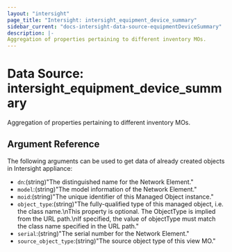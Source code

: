 ```yaml
---
layout: "intersight"
page_title: "Intersight: intersight_equipment_device_summary"
sidebar_current: "docs-intersight-data-source-equipmentDeviceSummary"
description: |-
Aggregation of properties pertaining to different inventory MOs.
---
```


# Data Source: intersight_equipment_device_summary
Aggregation of properties pertaining to different inventory MOs.
## Argument Reference
The following arguments can be used to get data of already created objects in Intersight appliance:
* `dn`:(string)"The distinguished name for the Network Element."
* `model`:(string)"The model information of the Network Element."
* `moid`:(string)"The unique identifier of this Managed Object instance."
* `object_type`:(string)"The fully-qualified type of this managed object, i.e. the class name.\nThis property is optional. The ObjectType is implied from the URL path.\nIf specified, the value of objectType must match the class name specified in the URL path."
* `serial`:(string)"The serial number for the Network Element."
* `source_object_type`:(string)"The source object type of this view MO."
